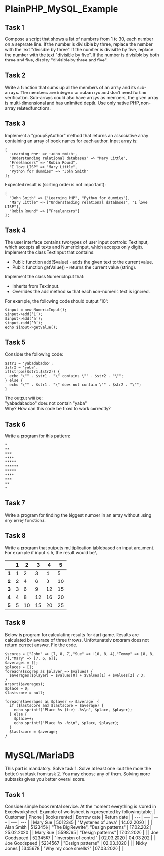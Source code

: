 # PlainPHP_MySQL_Example

## Task 1
Compose a script that shows a list of numbers from 1 to 30, each number on a separate line. If the number is divisible by three, replace the number with the text "divisible by three". If the number is divisible by five, replace the number with the text "divisible by five". If the number is divisible by both three and five, display "divisible by three and five".

## Task 2
Write a function that sums up all the members of an array and its sub-arrays. The members are  integers  or  subarrays  and  don’t  need  further  verification.  Sub-arrays  could  also  have arrays as members, the given array is multi-dimensional and has unlimited depth. Use only native PHP, non-array relatedfunctions.

## Task 3
Implement a "groupByAuthor" method that returns an associative array containing an array of book names for each author. Input array is:
```
[
  "Learning PHP" => "John Smith",
  "Understanding relational databases" => "Mary Little",
  "Freelancers" => "Robin Round", 
  "I love LISP" => "Mary Little",
  "Python for dummies" => "John Smith"
];
```
Expected result is (sorting order is not important):
```
[
  "John Smith" => ["Learning PHP", "Python for dummies"],
  "Mary Little" => ["Understanding relational databases", "I love LISP"],
  "Robin Round" => [“Freelancers"]
];
```

## Task 4
The  user  interface  contains  two  types  of  user  input  controls: TextInput,  which  accepts  all texts and NumericInput, which accepts only digits. Implement the class TextInput that contains:
- Public function add($value) - adds the given text to the current value.
- Public function getValue() - returns the current value (string).

Implement the class NumericInput that:
- Inherits from TextInput.
- Overrides the add method so that each non-numeric text is ignored.

For example, the following code should output '10':
```
$input = new NumericInput();
$input->add(‘1’);
$input->add(‘a’);
$input->add(‘0’);
echo $input->getValue();
```

## Task 5
Consider the following code:
```
$str1 = 'yabadabadoo';
$str2 = 'yaba';
if(strpos($str1,$str2)) { 
  echo "\"" . $str1 . "\" contains \"" . $str2 . "\"";
} else {
  echo "\"" . $str1 . "\" does not contain \"" . $str2 . "\"";
}
```
The output will be:\
"yabadabadoo" does not contain "yaba"\
Why? How can this code be fixed to work correctly?

## Task 6
Write a program for this pattern:
```
*
**
***
****
*****
******
*****
****
***
**
*
```
## Task 7
Write a program for finding the biggest number in an array without using any array functions.

## Task 8
Write a program that outputs multiplication tablebased on input argument. For example if input is 5, the result would be:\

| | 1 | 2 | 3 | 4 | 5 |
| --- | --- | --- | --- | --- | --- |
| __1__ | 1 | 2 | 3 | 4 | 5 |
| __2__ | 2 | 4 | 6 | 8 | 10 |
| __3__ | 3 | 6 | 9 | 12 | 15 |
| __4__ | 4 | 8 | 12 | 16 | 20 |
| __5__ | 5 | 10 | 15 | 20 | 25 |

## Task 9
Below is program for calculating results for dart game. Results are calculated by average of three throws. Unfortunately program does not return correct answer. Fix the code.

```
$scores = ["John" => [7, 8, 7],"Sue" => [10, 8, 4],"Tommy" => [8, 8, 7],"Mary" => [7, 6, 6]];
$averages = [];
$places = [];
foreach($scores as $player => $values) {
  $averages[$player] = $values[0] + $values[1] + $values[2] / 3;
}
arsort($averages);
$place = 0;
$lastscore = null;
  
foreach($averages as $player => $average) {
  if ($lastscore and $lastscore = $average) {
    echo sprintf("Place %s (tie) -%s\n", $place, $player);
  } else {
    $place++;
    echo sprintf("Place %s -%s\n", $place, $player);
  }
  $lastscore = $average;
}
```

# MySQL/MariaDB
This part is mandatory. Solve task 1. Solve at least one (but the more the better) subtask from task 2. You may choose any of them. Solving more subtasks gives you better overall score.

## Task 1
Consider simple book rental service. At the moment everything is stored in Excelworksheet. Example of worksheet is represented by following table.
| Customer | Phone | Books rented | Borrow date | Return date |
| --- | --- | --- | --- | --- |
| Mary Sue | 5012345 | "Mysteries of Java" | 14.02.2020 | |
| Alan Smith | 5123456 | "The Big Rewrite", "Design patterns" | 17.02.202 | 25.02.2020 |
| Mary Sue | 5598765 | "Design patterns" | 17.02.2020 | |
| Joe Goodspeed | 5234567 | "Inversion of control" | 02.03.2020 | 04.03.202 |
| Joe Goodspeed | 5234567 | "Design patterns" | 02.03.2020 | |
| Nicky Jones | 5345678 | "Why my code smells?" | 07.03.2020 | |
